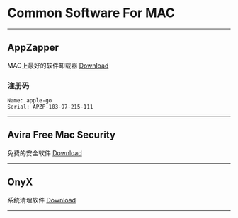 # Common Software For MAC

***

## AppZapper 
MAC上最好的软件卸载器
[Download](http://www.appzapper.com)

### 注册码
```
Name: apple-go
Serial: APZP-103-97-215-111
```

***

## Avira Free Mac Security
免费的安全软件
[Download](https://www.avira.com/en/free-antivirus-mac)

***

## OnyX
系统清理软件
[Download](http://www.titanium.free.fr/onyx.html)

***